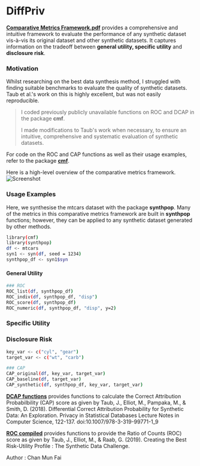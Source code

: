 # DiffPriv

[**Comparative Metrics Framework.pdf**](https://github.com/MUNFAI15/DiffPriv/blob/master/comparative%20metrics%20framework.pdf) provides a comprehensive and intuitive framework to evaluate the performance of any synthetic dataset vis-à-vis its original dataset and other synthetic datasets. It captures information on the tradeoff between **general utility, specific utility** and **disclosure risk**. 

### Motivation

Whilst researching on the best data synthesis method, I struggled with finding suitable benchmarks to evaluate the quality of synthetic datasets. Taub et al.'s work on this is highly excellent, but was not easily reproducible. 

> I coded previously publicly unavailable functions on ROC and DCAP in the package **cmf**. 
>
> I made modifications to Taub's work when necessary, to ensure an intuitive, comprehensive and systematic evaluation of synthetic datasets. 

For code on the ROC and CAP functions as well as their usage examples, refer to the package [**cmf**](https://github.com/MUNFAI15/cmf).

Here is a high-level overview of the comparative metrics framework. 
![Screenshot](https://github.com/MUNFAI15/DiffPriv/blob/master/CMF%20Overview.png)

### Usage Examples 
Here, we synthesise the mtcars dataset with the package **synthpop**. Many of the metrics in this comparative metrics framework are built in **synthpop** functions; however, they can be applied to any synthetic dataset generated by other methods.  

```bash
library(cmf)
library(synthpop)
df <- mtcars
syn1 <- syn(df, seed = 1234)
synthpop_df <- syn1$syn
```
#### General Utility 

```bash
### ROC 
ROC_list(df, synthpop_df)
ROC_indiv(df, synthpop_df, "disp")
ROC_score(df, synthpop_df)
ROC_numeric(df, synthpop_df, "disp", y=2)
```
### Specific Utility 

### Disclosure Risk 
```bash
key_var <- c("cyl", "gear")
target_var <- c("wt", "carb")

### CAP 
CAP_original(df, key_var, target_var)
CAP_baseline(df, target_var)
CAP_synthetic(df, synthpop_df, key_var, target_var)
```


[**DCAP functions**](https://github.com/MUNFAI15/DiffPriv/blob/master/DCAP%20functions.R) provides functions to calculate the Correct Attribution Probabilbility (CAP) score as given by Taub, J., Elliot, M., Pampaka, M., &amp; Smith, D. (2018). Differential Correct Attribution Probability for Synthetic Data: An Exploration. Privacy in Statistical Databases Lecture Notes in Computer Science, 122-137. doi:10.1007/978-3-319-99771-1_9

[**ROC compiled**](https://github.com/MUNFAI15/DiffPriv/blob/master/ROC_compiled.R) provides functions to provide the Ratio of Counts (ROC) score as given by Taub, J., Elliot, M., & Raab, G. (2019). Creating the Best Risk-Utility Profile : The Synthetic Data Challenge.

Author : Chan Mun Fai 
